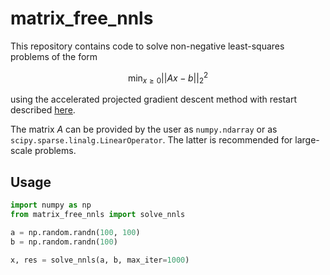  matrix_free_nnls
 ===
 
This repository contains code to solve non-negative least-squares problems of the form

$$
\min_{x \geq 0} ||Ax - b||_2^2
$$

using the accelerated projected gradient descent method with restart described 
[here](https://angms.science/doc/NMF/nnls_pgd.pdf).

The matrix $A$ can be provided by the user as `numpy.ndarray` or as `scipy.sparse.linalg.LinearOperator`.
The latter is recommended for large-scale problems.

Usage
---

```python
import numpy as np
from matrix_free_nnls import solve_nnls

a = np.random.randn(100, 100)
b = np.random.randn(100)

x, res = solve_nnls(a, b, max_iter=1000)
```
